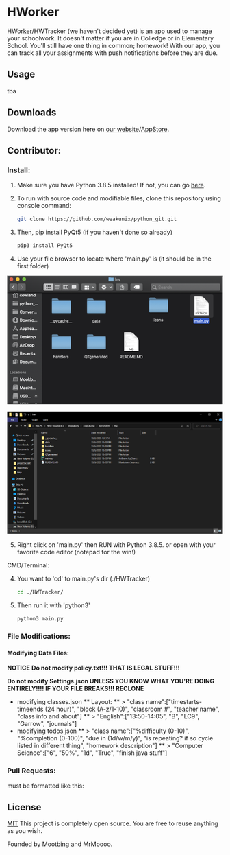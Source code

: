 # HWorker

HWorker/HWTracker (we haven't decided yet) is an app used to manage your schoolwork. It doesn't matter if you are in Colledge or in Elementary School. You'll still have one thing in common; homework! With our app, you can track all your assignments with push notifications before they are due. 

## Usage

tba

## Downloads

Download the app version here on [our website]()/[AppStore](). 

## Contributor:
### Install:

1. Make sure you have Python 3.8.5 installed! If not, you can go [here](https://www.python.org/downloads/).

2. To run with source code and modifiable files, clone this repository using console command:

    ```bash
    git clone https://github.com/weakunix/python_git.git
    ```

3. Then, pip install PyQt5 (if you haven't done so already)

    ```bash
    pip3 install PyQt5
    ```

4. Use your file browser to locate where 'main.py' is (it should be in the first folder) 

![MAC](https://raw.githubusercontent.com/weakunix/python_git/master/live_events/hw/icons/support/macHelp.PNG)

![WINDOWS](https://raw.githubusercontent.com/weakunix/python_git/master/live_events/hw/icons/support/windowshelp.PNG)

5. Right click on 'main.py' then RUN with Python 3.8.5. or open with your favorite code editor (notepad for the win!)

CMD/Terminal:

4. You want to 'cd' to main.py's dir (./HWTracker)

    ```bash
    cd ./HWTracker/
    ```

5. Then run it with 'python3'

    ```bash
    python3 main.py
    ```
    
### File Modifications:

#### Modifying Data Files:

**NOTICE**
**Do not modify policy.txt!!! THAT IS LEGAL STUFF!!!**

**Do not modify Settings.json UNLESS YOU KNOW WHAT YOU'RE DOING ENTIRELY!!!! IF YOUR FILE BREAKS!!! RECLONE**

* modifying classes.json
** Layout: 
** > "class name":["timestarts-timeends (24 hour)", "block (A-z/1-10)", "classroom #", "teacher name", "class info and about"]
** > "English":["13:50-14:05", "B", "LC9", "Garrow", "journals"]
* modifying todos.json
** > "class name":["%difficulty (0-10)", "%completion (0-100)", "due in (1d/w/m/y)", "is repeating? if so cycle listed in different thing", "homework description"]
** > "Computer Science":["6", "50%", "1d", "True", "finish java stuff"]

### Pull Requests:

must be formatted like this:

## License
[MIT](https://choosealicense.com/licenses/mit/)
This project is completely open source. You are free to reuse anything as you wish. 

Founded by Mootbing and MrMoooo.
